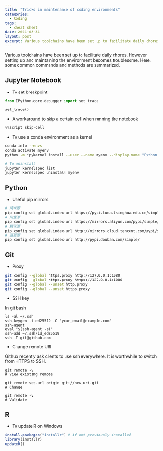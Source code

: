 ```yaml
---
title: "Tricks in maintenance of coding environments"
categories:
  - Coding
tags:
  - cheat sheet
date: 2021-08-31
layout: post
excerpt: Various toolchains have been set up to facilitate daily chores. However, setting up and maintaining the environment becomes troublesome. Here, some common commands and methods are summarized.
---
```


Various toolchains have been set up to facilitate daily chores. However, setting up and maintaining the environment becomes troublesome. Here, some common commands and methods are summarized.

## Jupyter Notebook

- To set breakpoint

```python
from IPython.core.debugger import set_trace

set_trace()
```

- A workaround to skip a certain cell when running the notebook

```python
%%script skip-cell
```

- To use a conda environment as a kernel

```bash
conda info --envs
conda activate myenv
python -m ipykernel install --user --name myenv --display-name "Python (myenv)"

# To uninstall
jupyter kernelspec list
jupyter kernelspec uninstall myenv
```

## Python

- Useful pip mirrors

```bash
# 清华源
pip config set global.index-url https://pypi.tuna.tsinghua.edu.cn/simple
# 阿里源
pip config set global.index-url https://mirrors.aliyun.com/pypi/simple/
# 腾讯源
pip config set global.index-url http://mirrors.cloud.tencent.com/pypi/simple
# 豆瓣源
pip config set global.index-url http://pypi.douban.com/simple/
```

## Git

- Proxy

```bash
git config --global https.proxy http://127.0.0.1:1080
git config --global https.proxy https://127.0.0.1:1080
git config --global --unset http.proxy
git config --global --unset https.proxy
```

- SSH key

In git bash

```git
ls -al ~/.ssh
ssh-keygen -t ed25519 -C "your_email@example.com"
ssh-agent
eval "$(ssh-agent -s)"
ssh-add ~/.ssh/id_ed25519
ssh -T git@github.com
```

- Change remote URI

Github recently ask clients to use ssh everywhere. It is worthwhile to switch from HTTPS to SSH.

```git
git remote -v
# View existing remote

git remote set-url origin git://new_uri.git
# Change

git remote -v
# Validate
```

## R

- To update R on Windows

```R
install.packages("installr") # if not previously installed
library(installr)
updateR()
```
